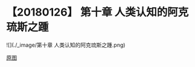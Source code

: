 # 【20180126】 第十章 人类认知的阿克琉斯之踵

![](./_image/第十章 人类认知的阿克琉斯之踵.png)

[原图](https://www.processon.com/view/link/5a6b4706e4b0c2241c7b1d57)

